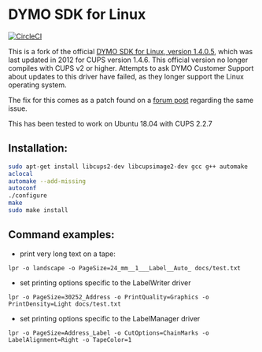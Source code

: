 DYMO SDK for Linux
==================
[![CircleCI](https://circleci.com/gh/Kyle-Falconer/DYMO-SDK-for-Linux/tree/master.svg?style=svg)](https://circleci.com/gh/Kyle-Falconer/DYMO-SDK-for-Linux/tree/master)

This is a fork of the official [DYMO SDK for Linux, version 1.4.0.5](http://www.dymo.com/en-US/dymo-label-sdk-and-cups-drivers-for-linux-dymo-label-sdk-cups-linux-p--1), which was last updated in 2012 for CUPS version 1.4.6. This official version no longer compiles with CUPS v2 or higher. Attempts to ask DYMO Customer Support about updates to this driver have failed, as they longer support the Linux operating system.

The fix for this comes as a patch found on a [forum post](https://ubuntuforums.org/showthread.php?t=2376862&styleid=118) regarding the same issue.

This has been tested to work on Ubuntu 18.04 with CUPS 2.2.7

Installation:
-------------
```bash
sudo apt-get install libcups2-dev libcupsimage2-dev gcc g++ automake
aclocal
automake --add-missing
autoconf
./configure
make
sudo make install
```
						
Command examples:
-----------------

- print very long text on a tape:
```
lpr -o landscape -o PageSize=24_mm__1___Label__Auto_ docs/test.txt
```

- set printing options specific to the LabelWriter driver
```
lpr -o PageSize=30252_Address -o PrintQuality=Graphics -o PrintDensity=Light docs/test.txt
```

- set printing options specific to the LabelManager driver
```
lpr -o PageSize=Address_Label -o CutOptions=ChainMarks -o LabelAlignment=Right -o TapeColor=1
```
